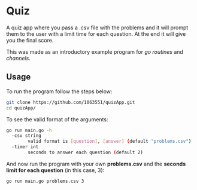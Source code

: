 # Quiz
A quiz app where you pass a .csv file with the problems and it will prompt them to the user with a limit time for each question. At the end it will give you the final score.

This was made as an introductory example program for _go routines_ and _channels_.

## Usage
To run the program follow the steps below:
```bash
git clone https://github.com/1063551/quizApp.git
cd quizApp/
```

To see the valid format of the arguments:
```bash
go run main.go -h
  -csv string
    	valid format is [question], [answer] (default "problems.csv")
  -timer int
    	seconds to answer each question (default 2)
```
And now run the program with your own __problems.csv__ and the __seconds limit for each question__ (in this case, 3):
```bash
go run main.go problems.csv 3
```
